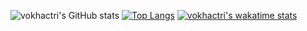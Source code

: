 ![vokhactri's GitHub stats](https://github-readme-stats.vercel.app/api?username=vokhactri&show_icons=true&count_private=true&theme=dark)
[![Top Langs](https://github-readme-stats.vercel.app/api/top-langs/?username=vokhactri&layout=compact&theme=dark)](https://github.com/anuraghazra/github-readme-stats)
[![vokhactri's wakatime stats](https://github-readme-stats.vercel.app/api/wakatime?username=vokhactri&layout=compact&theme=dark)](https://github.com/anuraghazra/github-readme-stats)
